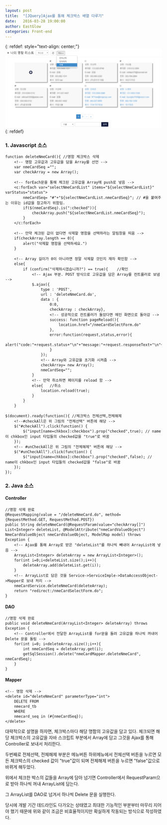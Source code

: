 ```yaml
---
layout: post
title:  "[JQuery]Ajax를 통해 체크박스 배열 다루기"
date:   2016-03-28 19:00:00
author: EastGlow
categories: Front-end
---
```


{: refdef: style="text-align: center;"}
![](/assets/post/image1.png)
{: refdef}


### 1. Javascript 소스
```
function deleteNmeCard(){ //명함 체크박스 삭제
    <!-- 명함 고유값과 고유값을 담을 Array를 선언 -->    
    var nmeCardSeq ="";
    var checkArray = new Array();  
    
    <!-- forEach문을 통해 체크된 고유값을 Array에 push로 넣음 -->
    <c:forEach var="selectNmeCardList" items="${selectNmeCardList}" varStatus="status">
        nmeCardSeq= "#"+"${selectNmeCardList.nmeCardSeq}"; // #을 붙여주는 이유는 id값을 참고하기 위함임.
        if($(nmeCardSeq).is(":checked")){
            checkArray.push("${selectNmeCardList.nmeCardSeq}");            
        }
    </c:forEach>
 
    <!-- 만약 체크된 값이 없다면 삭제할 명함을 선택하라는 알림창을 띄움 -->
    if(checkArray.length == 0){
        alert("삭제할 명함을 선택하세요.")
    }
 
    <!-- Array 길이가 0이 아니라면 정말 삭제할 것인지 재차 확인함 -->
    else{
        if (confirm("삭제하시겠습니까?") == true){    //확인
            <!-- Ajax 부분. POST 방식으로 고유값을 담은 Array를 컨트롤러로 보냄 -->
            $.ajax({
                type : 'POST',
                url : 'deleteNmeCard.do',
                data : {  
                    0:0,
                    checkArray : checkArray},
                    <!-- 성공적으로 컨트롤러가 돌았다면 메인 화면으로 돌아감 -->
                    success: function pageReload(){
                        location.href="/nmeCardSelectForm.do"
                    },
                    error:function(request,status,error){
                        alert("code:"+request.status+"\n"+"message:"+request.responseText+"\n"+"error:"+error);
                    }
                });
                <!-- Array와 고유값을 초기화 시켜줌 -->
                checkArray= new Array();
                nmeCardSeq="";
            }
            <!-- 만약 취소하면 페이지를 reload 함 -->
            else{   //취소    
                location.reload(true);
            }
        }
    }        
            
$(document).ready(function(){ //체크박스 전체선택,전체해제
    <!--#checkAll은 위 그림의 "전체선택" 버튼에 해당 -->
    $("#checkAll").click(function() {
        $("input[name=chkbox]:checkbox").prop("checked",true); // name이 chkbox인 input 타입들의 checked값을 "true"로 바꿈
    });
    <!-- #unCheckAll은 위 그림의 "전체해제" 버튼에 해당 -->
    $("#unCheckAll").click(function() {
        $("input[name=chkbox]:checkbox").prop("checked",false); // name이 chkbox인 input 타입들의 checked값을 "false"로 바꿈
    });
});
```

### 2. Java 소스

#### Controller
```
//명함 삭제 완료
@RequestMapping(value = "/deleteNmeCard.do", method={RequestMethod.GET, RequestMethod.POST})
public String deleteNmeCard(@RequestParam(value="checkArray[]") List<Integer> deleteList, @ModelAttribute("nmeCardValueObject") NmeCardValueObject nmeCardValueObject, ModelMap model) throws Exception {
    <!-- Ajax를 통해 Array로 받은 "deleteList"를 하나씩 빼내어 ArrayList에 넣음 -->
    ArrayList<Integer> deleteArray = new ArrayList<Integer>();
    for(int i=0;i<deleteList.size();i++){
        deleteArray.add(deleteList.get(i));
    }
    <!-- ArrayList로 담은 것을 Service->ServiceImple->DataAccessObject->Mapper로 보내 처리 -->
    nmeCardService.deleteNmeCard(deleteArray);
    return "redirect:/nmeCardSelectForm.do";
}
```

#### DAO
```
//명함 삭제 완료
public void deleteNmeCard(ArrayList<Integer> deleteArray) throws Exception {
    <!-- Controller에서 전달한 ArrayList를 for문을 돌려 고유값을 하나씩 꺼내어 Delete 문을 돌림 -->
    for(int i=0; i<deleteArray.size();i++){
        int nmeCardSeq = deleteArray.get(i);
        getSqlSession().delete("nmeCardMapper.deleteNmeCard", nmeCardSeq);
    }
}
```

#### Mapper
```
<!-- 명함 삭제 -->
<delete id="deleteNmeCard" parameterType="int">
    DELETE FROM
    nmecard_tb
    WHERE
    nmecard_seq in (#{nmeCardSeq});
</delete>
```


대략적으로 설명을 하자면, 체크박스마다 해당 명함의 고유값을 담고 있다. 체크되면 해당 체크박스의 고유값을 자바 스크립트 부분에서 Array에 담고 그것을 Ajax를 통해 Controller로 보내서 처리한다.

두번째로 전체선택, 전체해제 부분은 메뉴버튼 하위메뉴에서 전체선택 버튼을 누르면 모든 체크박스의 checked 값이 "true"값이 되며 전체해제 버튼을 누르면 "false"값으로 바뀌게 해두었다.

위에서 체크한 박스의 값들을 Array에 담아 넘기면 Controller에서 RequestParam으로 받아 하나씩 꺼내 ArrayList에 담는다.

그 ArrayList를 DAO로 넘겨서 하나씩 Delete 문을 실행한다.

당시에 개발 기간 데드라인도 다가오는 상태였고 최대한 기능적인 부분부터 마무리 지어야 했기 때문에 위와 같이 조금은 비효율적이지만 확실하게 작동되는 방식으로 작성하였다.
